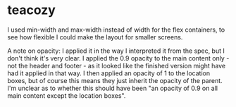 # teacozy

I used min-width and max-width instead of width for the flex containers, to see how flexible I could make the layout for smaller screens.

A note on opacity: I applied it in the way I interpreted it from the spec, but I don't think it's very clear. I applied the 0.9 opacity to the main content only - not the header and footer - as it looked like the finished version might have had it applied in that way. I then applied an opacity of 1 to the location boxes, but of course this means they just inherit the opacity of the parent. I'm unclear as to whether this should have been "an opacity of 0.9 on all main content except the location boxes".
